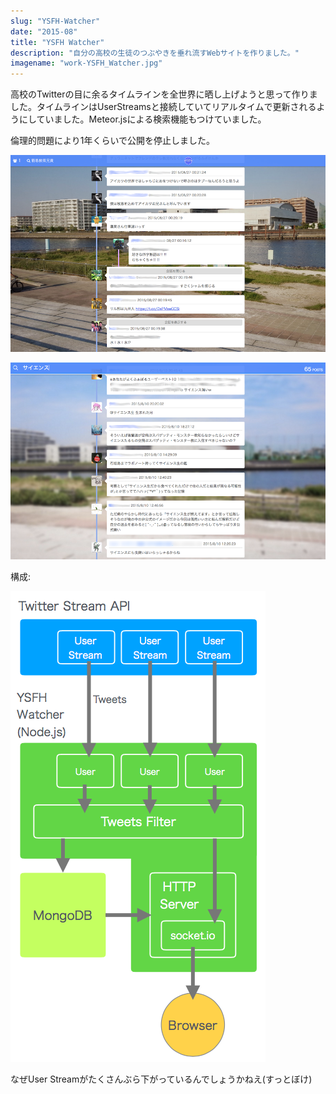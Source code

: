 ```yaml
---
slug: "YSFH-Watcher"
date: "2015-08"
title: "YSFH Watcher"
description: "自分の高校の生徒のつぶやきを垂れ流すWebサイトを作りました。"
imagename: "work-YSFH_Watcher.jpg"
---
```

高校のTwitterの目に余るタイムラインを全世界に晒し上げようと思って作りました。タイムラインはUserStreamsと接続していてリアルタイムで更新されるようにしていました。Meteor.jsによる検索機能もつけていました。

倫理的問題により1年くらいで公開を停止しました。

![timeline feed page](../../images/work-YSFH_Watcher_Feed.png)

![search page](../../images/work-YSFH_Watcher_Search.png)

構成: 

<img alt="stream" src="../../images/work-YSFH_Watcher_stream.png" style="max-width:100%" />

なぜUser Streamがたくさんぶら下がっているんでしょうかねえ(すっとぼけ)